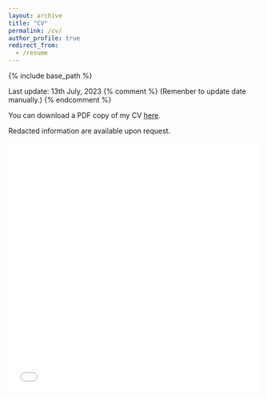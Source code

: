 ```yaml
---
layout: archive
title: "CV"
permalink: /cv/
author_profile: true
redirect_from:
  - /resume
---
```


{% include base_path %}

Last update: 13th July, 2023 {% comment %} (Remenber to update date manually.) {% endcomment %}

You can download a PDF copy of my CV [here](/files/CVRifat_v7_Redacted.pdf).

Redacted information are available upon request.

<iframe src="/files/CVRifat_v7_Redacted.pdf" width="100%" height="500" frameborder="no" border="0" marginwidth="0" marginheight="0"></iframe>

